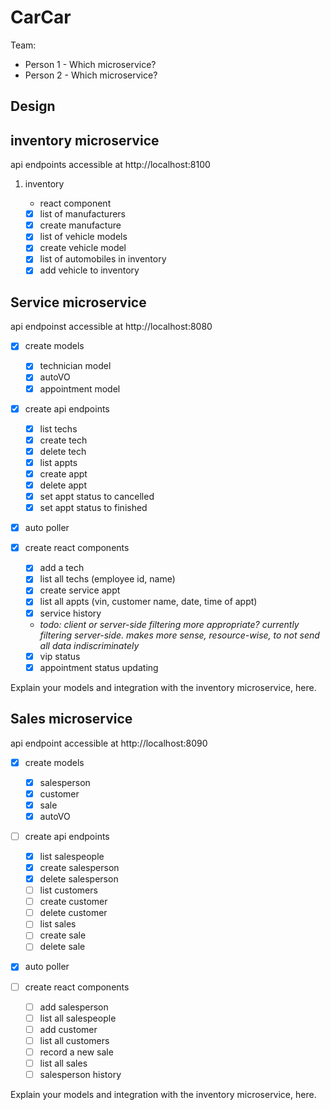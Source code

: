 # CarCar

Team:

- Person 1 - Which microservice?
- Person 2 - Which microservice?

## Design

## inventory microservice

api endpoints accessible at http://localhost:8100

1. inventory

   - react component

   - [x] list of manufacturers
   - [x] create manufacture
   - [x] list of vehicle models
   - [x] create vehicle model
   - [x] list of automobiles in inventory
   - [x] add vehicle to inventory

## Service microservice

api endpoinst accessible at http://localhost:8080

- [x] create models

  - [x] technician model
  - [x] autoVO
  - [x] appointment model

- [x] create api endpoints

  - [x] list techs
  - [x] create tech
  - [x] delete tech
  - [x] list appts
  - [x] create appt
  - [x] delete appt
  - [x] set appt status to cancelled
  - [x] set appt status to finished

- [x] auto poller

- [x] create react components
  - [x] add a tech
  - [x] list all techs (employee id, name)
  - [x] create service appt
  - [x] list all appts (vin, customer name, date, time of appt)
  - [x] service history
  - _todo: client or server-side filtering more appropriate? currently filtering server-side. makes more sense, resource-wise, to not send all data indiscriminately_
  - [x] vip status
  - [x] appointment status updating

Explain your models and integration with the inventory
microservice, here.

## Sales microservice

api endpoint accessible at http://localhost:8090

- [x] create models

  - [x] salesperson
  - [x] customer
  - [x] sale
  - [x] autoVO

- [ ] create api endpoints

  - [x] list salespeople
  - [x] create salesperson
  - [x] delete salesperson
  - [ ] list customers
  - [ ] create customer
  - [ ] delete customer
  - [ ] list sales
  - [ ] create sale
  - [ ] delete sale

- [x] auto poller

- [ ] create react components

  - [ ] add salesperson
  - [ ] list all salespeople
  - [ ] add customer
  - [ ] list all customers
  - [ ] record a new sale
  - [ ] list all sales
  - [ ] salesperson history

Explain your models and integration with the inventory
microservice, here.
